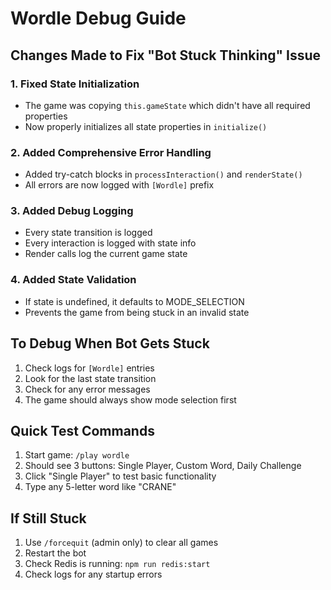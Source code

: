 # Wordle Debug Guide

## Changes Made to Fix "Bot Stuck Thinking" Issue

### 1. Fixed State Initialization
- The game was copying `this.gameState` which didn't have all required properties
- Now properly initializes all state properties in `initialize()`

### 2. Added Comprehensive Error Handling
- Added try-catch blocks in `processInteraction()` and `renderState()`
- All errors are now logged with `[Wordle]` prefix

### 3. Added Debug Logging
- Every state transition is logged
- Every interaction is logged with state info
- Render calls log the current game state

### 4. Added State Validation
- If state is undefined, it defaults to MODE_SELECTION
- Prevents the game from being stuck in an invalid state

## To Debug When Bot Gets Stuck

1. Check logs for `[Wordle]` entries
2. Look for the last state transition
3. Check for any error messages
4. The game should always show mode selection first

## Quick Test Commands

1. Start game: `/play wordle`
2. Should see 3 buttons: Single Player, Custom Word, Daily Challenge
3. Click "Single Player" to test basic functionality
4. Type any 5-letter word like "CRANE"

## If Still Stuck

1. Use `/forcequit` (admin only) to clear all games
2. Restart the bot
3. Check Redis is running: `npm run redis:start`
4. Check logs for any startup errors